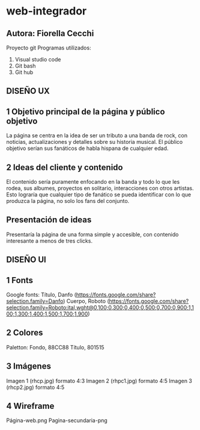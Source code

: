 # web-integrador

## Autora: Fiorella Cecchi
Proyecto git
Programas utilizados: 
1. Visual studio code
2. Git bash
3. Git hub

## DISEÑO UX

## 1 Objetivo principal de la página y público objetivo
La página se centra en la idea de ser un tributo a una banda de rock, con noticias, actualizaciones y detalles sobre su historia musical.  El público objetivo serían sus fanáticos de habla hispana de cualquier edad.

## 2 Ideas del cliente y contenido
El contenido sería puramente enfocando en la banda y todo lo que les rodea, sus albumes, proyectos en solitario, interacciones con otros artistas. Esto lograría que cualquier tipo de fanático se pueda identificar con lo que produzca la página, no solo los fans del conjunto. 

## Presentación de ideas
Presentaría la página de una forma simple y accesible, con contenido interesante a menos de tres clicks.

## DISEÑO UI

## 1 Fonts

Google fonts: Título, Danfo (https://fonts.google.com/share?selection.family=Danfo)
            Cuerpo, Roboto (https://fonts.google.com/share?selection.family=Roboto:ital,wght@0,100;0,300;0,400;0,500;0,700;0,900;1,100;1,300;1,400;1,500;1,700;1,900)

## 2 Colores

Paletton: Fondo, 88CC88
        Título, 801515

## 3 Imágenes

Imagen 1 (rhcp.jpg) formato 4:3
Imagen 2 (rhpc1.jpg) formato 4:5
Imagen 3 (rhcp2.jpg) formato 4:5

## 4 Wireframe 

Página-web.png
Pagina-secundaria-png 